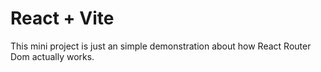 # React + Vite
This mini project is just an simple demonstration about how React Router Dom actually works.
